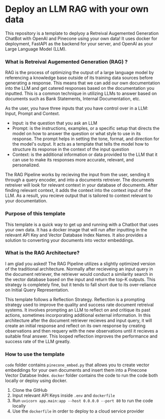# Deploy an LLM RAG with your own data

This repository is a template to deplyoy a Retreival Augemented Generation ChatBot with OpenAI and Pinecone using your own data! It uses docker for deployment, FastAPI as the backend for your server, and OpenAI as your Large Language Model (LLM).

### What is Retreival Augemented Generation (RAG) ? 

RAG is the process of optimizing the output of a large language model by referencing a knowledge base outside of its training data sources before generating a response. This means that we can add our own documentation into the LLM and get catered responses based on the documentation you inputted.
This is a common technique in utilizing LLMs to answer based on documents such as Bank Statements, Internal Documentation, etc.

As the user, you have three inputs that you have control over in a LLM: Input, Prompt and Context. 
- Input: is the question that you ask an LLM
- Prompt: is the instructions, examples, or a specific setup that directs the model on how to answer the question or what style to use in its response. The prompt helps in setting the tone, format, and direction for the model's output. It acts as a template that tells the model how to structure its response in the context of the input question 
- Context: is the additional information or data provided to the LLM that it can use to make its responses more accurate, relevant, and personalized. 

The RAG Pipeline works by recieving the input from the user, sending it through a query encoder, and into a documents retreiver. The documents retreiver will look for relevant context in your database of documents. After finding relevant context, it adds the context into the context input of the LLM.
As a result, you recieve output that is tailored to context relevant to your documentation.

### Purpose of this template

This template is a quick way to get up and running with a Chatbot that uses your own data. It has a docker image that will run after inputting in the relevant API Key and Vector Database Index Names. It also provides a solution to converting your documents into vector embeddings. 

### What is the RAG Architecture?

I am glad you asked! The RAG Pipeline utilizes a slightly optimized version of the traditional architecture. Normally after recieveing an input query in the document retriever, the retriever would conduct a similarity search in the vector database based on the input and return the top-K outputs.
This strategy is completely fine, but it tends to fall short due to its over-reliance on Initial Query Representation. 

This template follows a Reflection Strategy. Reflection is a prompting strategy used to improve the quality and success rate document retreival systems. It involves prompting an LLM to reflect on and critique its past actions, sometimes incorporating additional external information.
In this architecture after the document retriever recieves and input query, it will create an initial response and reflect on its own response by creating observations and then requery with the new observations until it recieves a suitable final answer.
This looped reflection improves the performance and success rate of the LLM greatly.

### How to use the template

`code` folder contains `pinecone_embed.py` that allows you to create vector embeddings for your own documents and insert them into a Pinecone Vector Databse Index. 
`docker` folder contains the code to run the code both locally or deploy using docker.

1. Clone the GitHub
2. Input relevant API Keys inside `.env` and `dockerfile`
3. Run `uvicorn app.main:app --host 0.0.0.0 --port 80` to run the code locally
4. Use the `dockerfile` in order to deploy to a cloud service provider

